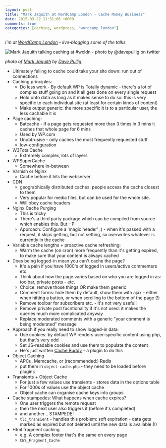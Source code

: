 ```yaml
---
layout: post
title: "Mark Jaquith at WordCamp London - Cache Money Business"
date: 2015-03-22 11:31:06 +0000
comments: true
categories: [caching, wordpress, "wordcamp london"]
---
```


_I'm at [WordCamp London](http://london.wordcamp.org/2015/) - live-blogging
some of the talks_

![Mark Jaquith talking caching at #wcldn - photo by @davepullig on
twitter](https://pbs.twimg.com/media/CAs0AgdWEAApTMb.jpg)

_photo of [Mark Jaquith](https://twitter.com/markjaquith) by [Dave Pullig](https://twitter.com/davepullig/)_

* Ultimately failing to cache could take your site down: run out of connections
* Caching principles:
    * Do less work - By default WP is Totally dynamic - there's a lot of
      complex stuff going on and it all gets done on every single request
    * Hold onto data as long as it makes sense to do so: this is very specific
      to each individual site (at least for certain kinds of content)
    * Make output generic: the more specific it is to a particular user, the
      less cachable it is
* Page caching:
    * Batcache - if a page gets requested more than 3 times in 3 mins it
      caches that whole page for 6 mins
    * Used by WP.com
    * Unobtrusive - only caches the most frequently requested stuff
    * low-configuration
* W3TotalCache
    * Extremely complex, lots of layers
* WPSuperCache
    * Somewhere in-between
* Varnish or Nginx
    * Cache before it hits the webserver
* CDN
    * geographically distributed caches: people access the cache closest to
      them
    * Very popular for media files, but can be used for the whole site.
    * Will obey cache headers
* Nginx Cache Purging
    * This is tricky
    * There's a third party package which can be compiled from source which
      enables this. But :-P
    * Approach: Configure a 'magic header' ;) - when it's passed with a
      request, it skips getting, but not setting, so overwrites whatever is
      currently in the cache
* Variable cache lengths + proactive cache refreshing:
    * Warm the cache (on cron) more frequently than it's getting expired, to
      make sure that your content is always cached
* Does being logged-in mean you can't cache the page?
    * It's a pain if you have 1000's of logged in users/active commenters etc.
    * Think about how the page varies based on who you are logged in as:
      toolbar, private posts - etc.
    * Choice: remove those things OR make them generic
    * Comment forms: hide them by default, show them with ajax - either when
      hitting a button, or when scrolling to the bottom of the page (!)
    * Remove toolbar for subscribers etc. - it's not very useful!
    * Remove private post fucntionality if it's not used: it makes the queries
      much more complicated anyway
    * Replace moderated comments with a generic "your comment is being
      moderated" message
* Approach if you really need to show logged-in data:
    * Use cookies: by default WP renders user-specific content using php, but
      that's very odd
    * Set JS-readable cookies and use them to populate the content
    * He's just written [Cache Buddy](https://github.com/markjaquith/cache-buddy) - a plugin to do this
* Object Caching
    * APCu, Memcache, or (recommended:) Redis
    * put them in `object-cache.php` - they need to be loaded before plugins
* Transients + Object Cache
    * For just a few values use transients - stores data in the options table
    * For 1000s of values use the object cache
    * Object cache can organise cache keys into groups
* Cache stampedes: What happens when cache expires?
    * One user triggers the remote request
    * then the next user also triggers it (before it's completed)
    * and another... STAMPEDE!
    * `tlc_transient` - handles this problem: soft expiration - data gets
      marked as expired but not deleted until the new data is available (!)
* Html fragment caching
    * e.g. A complex footer that's the same on every page
    * `CWS_Fragment_Cache`
